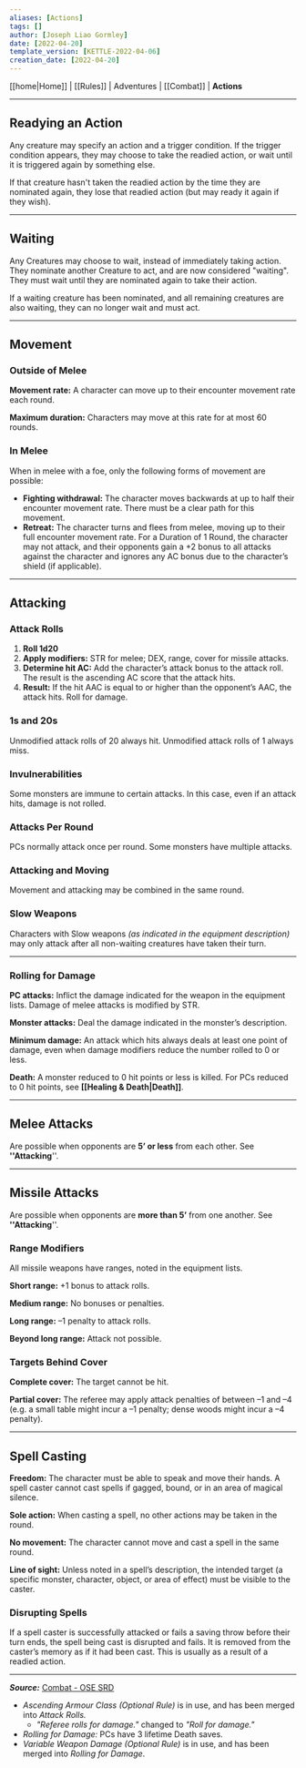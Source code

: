 ```yaml
---
aliases: [Actions]
tags: []
author: [Joseph Liao Gormley]
date: [2022-04-20]
template_version: [KETTLE-2022-04-06]
creation_date: [2022-04-20]
---
```

[[home|Home]] | [[Rules]] | Adventures | [[Combat]] | **Actions**
___
## Readying an Action
Any creature may specify an action and a trigger condition. If the trigger condition appears, they may choose to take the readied action, or wait until it is triggered again by something else.

If that creature hasn't taken the readied action by the time they are nominated again, they lose that readied action (but may ready it again if they wish).


___
## Waiting
Any Creatures may choose to wait, instead of immediately taking action. They nominate another Creature to act, and are now considered "waiting". They must wait until they are nominated again to take their action.

If a waiting creature has been nominated, and all remaining creatures are also waiting, they can no longer wait and must act.


___
## Movement
### Outside of Melee
**Movement rate:** A character can move up to their encounter movement rate each round.

**Maximum duration:** Characters may move at this rate for at most 60 rounds.

### In Melee
When in melee with a foe, only the following forms of movement are possible:

* **Fighting withdrawal:** The character moves backwards at up to half their encounter movement rate. There must be a clear path for this movement.
* **Retreat:** The character turns and flees from melee, moving up to their full encounter movement rate. For a Duration of 1 Round, the character may not attack, and their opponents gain a +2 bonus to all attacks against the character and ignores any AC bonus due to the character’s shield (if applicable).

___
## Attacking
### Attack Rolls <!--*(AAC)*-->
1. **Roll 1d20**
2. **Apply modifiers:** STR for melee; DEX, range, cover for missile attacks.
3. **Determine hit AC:** Add the character’s attack bonus to the attack roll. The result is the ascending AC score that the attack hits.
4. **Result:** If the hit AAC is equal to or higher than the opponent’s AAC, the attack hits. Roll for damage.

### 1s and 20s
Unmodified attack rolls of 20 always hit. Unmodified attack rolls of 1 always miss.

### Invulnerabilities
Some monsters are immune to certain attacks. In this case, even if an attack hits, damage is not rolled.

### Attacks Per Round
PCs normally attack once per round. Some monsters have multiple attacks.

### Attacking and Moving
Movement and attacking may be combined in the same round.

### Slow Weapons
Characters with Slow weapons *(as indicated in the equipment description)* may only attack after all non-waiting creatures have taken their turn.

___
### Rolling for Damage <!-- *(Variable Weapon Damage)*-->
**PC attacks:** Inflict the damage indicated for the weapon in the equipment lists. Damage of melee attacks is modified by STR.

**Monster attacks:** Deal the damage indicated in the monster’s description.

**Minimum damage:** An attack which hits always deals at least one point of damage, even when damage modifiers reduce the number rolled to 0 or less.

**Death:** A monster reduced to 0 hit points or less is killed. For PCs reduced to 0 hit points, see **[[Healing & Death|Death]]**.


___
## Melee Attacks
Are possible when opponents are **5’ or less** from each other. See **''Attacking**''.

___
## Missile Attacks
Are possible when opponents are **more than 5’** from one another. See **''Attacking**''.

### Range Modifiers
All missile weapons have ranges, noted in the equipment lists. <!-- #Revisit -->

**Short range:** +1 bonus to attack rolls.

**Medium range:** No bonuses or penalties.

**Long range:** –1 penalty to attack rolls.

**Beyond long range:** Attack not possible.

### Targets Behind Cover
**Complete cover:** The target cannot be hit.

**Partial cover:** The referee may apply attack penalties of between –1 and –4 (e.g. a small table might incur a –1 penalty; dense woods might incur a –4 penalty).


___
## Spell Casting
**Freedom:** The character must be able to speak and move their hands. A spell caster cannot cast spells if gagged, bound, or in an area of magical silence.

**Sole action:** When casting a spell, no other actions may be taken in the round.

**No movement:** The character cannot move and cast a spell in the same round.

**Line of sight:** Unless noted in a spell’s description, the intended target (a specific monster, character, object, or area of effect) must be visible to the caster.

### Disrupting Spells
If a spell caster is successfully attacked or fails a saving throw before their turn ends, the spell being cast is disrupted and fails. It is removed from the caster’s memory as if it had been cast. This is usually as a result of a readied action.

___
***Source:*** [Combat - OSE SRD](https://oldschoolessentials.necroticgnome.com/srd/index.php/Combat)
- *Ascending Armour Class (Optional Rule)* is in use, and has been merged into *Attack Rolls.*
	- *"Referee rolls for damage."* changed to *"Roll for damage."*
- *Rolling for Damage:* PCs have 3 lifetime Death saves.
- *Variable Weapon Damage (Optional Rule)* is in use, and has been merged into *Rolling for Damage*.
<!-- Sources, read more, links, etc. -->
<!-- *Source: Entry by [[Mike Maxin]].* -->
<!-- Leave an empty line at the end, otherwise Exporter complains. -->
